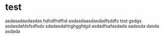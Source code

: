 # test
asdasadasdasdas
hdhdfhdfhd
asdasdaasdasdadfsddfs
test
gsdgs
asdasdafdsfsdfsds
sdadasdahhghggfdgd
asdadfsafasdada
sadasda
dasda
asdada
